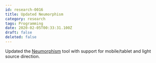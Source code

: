 ```yaml
---
id: research-0016
title: Updated Neumorphism
category: research
tags: Programming
date: 2020-02-05T00:33:31.100Z
draft: false
deleted: false
---
```


Updated the [Neumorphism](https://fantasyui-com.github.io/neumorphism/) tool with support for mobile/tablet and light source direction.

